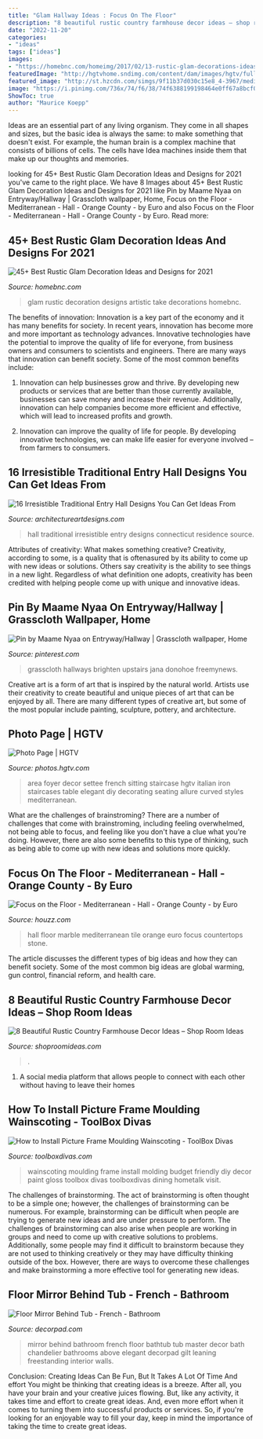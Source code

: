 ```yaml
---
title: "Glam Hallway Ideas : Focus On The Floor"
description: "8 beautiful rustic country farmhouse decor ideas – shop room ideas"
date: "2022-11-20"
categories:
- "ideas"
tags: ["ideas"]
images:
- "https://homebnc.com/homeimg/2017/02/13-rustic-glam-decorations-ideas-homebnc.jpg"
featuredImage: "http://hgtvhome.sndimg.com/content/dam/images/hgtv/fullset/2013/4/5/2/CI-Allure-of-French-and-Italian-Decor_Staircase-Seating-Area-Pg42_3x4.jpg.rend.hgtvcom.1280.1707.suffix/1400978539445.jpeg"
featured_image: "http://st.hzcdn.com/simgs/9f11b37d030c15e8_4-3967/mediterranean-hall.jpg"
image: "https://i.pinimg.com/736x/74/f6/38/74f6388199198464e0ff67a8bcf0a633.jpg"
ShowToc: true
author: "Maurice Koepp"
---
```



Ideas are an essential part of any living organism. They come in all shapes and sizes, but the basic idea is always the same: to make something that doesn't exist. For example, the human brain is a complex machine that consists of billions of cells. The cells have Idea machines inside them that make up our thoughts and memories.

	

		
looking for 45+ Best Rustic Glam Decoration Ideas and Designs for 2021 you've came to the right place. We have 8 Images about 45+ Best Rustic Glam Decoration Ideas and Designs for 2021 like Pin by Maame Nyaa on Entryway/Hallway | Grasscloth wallpaper, Home, Focus on the Floor - Mediterranean - Hall - Orange County - by Euro and also Focus on the Floor - Mediterranean - Hall - Orange County - by Euro. Read more:
		
    
## 45+ Best Rustic Glam Decoration Ideas And Designs For 2021

<img loading=lazy src="https://homebnc.com/homeimg/2017/02/13-rustic-glam-decorations-ideas-homebnc.jpg" onerror="this.onerror=null;this.src='https://tse4.mm.bing.net/th?id=OIP.SwMrpwZ8-lsFjsViNkZo7AHaJ4&amp;pid=15.1';" alt="45+ Best Rustic Glam Decoration Ideas and Designs for 2021">

_Source: homebnc.com_

>glam rustic decoration designs artistic take decorations homebnc. 

	

The benefits of innovation:
Innovation is a key part of the economy and it has many benefits for society. In recent years, innovation has become more and more important as technology advances. Innovative technologies have the potential to improve the quality of life for everyone, from business owners and consumers to scientists and engineers.
There are many ways that innovation can benefit society. Some of the most common benefits include: 

1. Innovation can help businesses grow and thrive. By developing new products or services that are better than those currently available, businesses can save money and increase their revenue. Additionally, innovation can help companies become more efficient and effective, which will lead to increased profits and growth. 

2. Innovation can improve the quality of life for people. By developing innovative technologies, we can make life easier for everyone involved – from farmers to consumers.

    
## 16 Irresistible Traditional Entry Hall Designs You Can Get Ideas From

<img loading=lazy src="http://www.architectureartdesigns.com/wp-content/uploads/2015/12/16-Irresistible-Traditional-Entry-Hall-Designs-You-Can-Get-Ideas-From-5.jpg" onerror="this.onerror=null;this.src='https://tse2.mm.bing.net/th?id=OIP.iX90pE0lD9JDvYlWtt43QQHaKf&amp;pid=15.1';" alt="16 Irresistible Traditional Entry Hall Designs You Can Get Ideas From">

_Source: architectureartdesigns.com_

>hall traditional irresistible entry designs connecticut residence source. 

	

Attributes of creativity: What makes something creative?
Creativity, according to some, is a quality that is oftenasured by its ability to come up with new ideas or solutions. Others say creativity is the ability to see things in a new light. Regardless of what definition one adopts, creativity has been credited with helping people come up with unique and innovative ideas.

    
## Pin By Maame Nyaa On Entryway/Hallway | Grasscloth Wallpaper, Home

<img loading=lazy src="https://i.pinimg.com/736x/74/f6/38/74f6388199198464e0ff67a8bcf0a633.jpg" onerror="this.onerror=null;this.src='https://tse3.mm.bing.net/th?id=OIP.XdhvZ2wWN8mTlIjU7EzEuwHaLF&amp;pid=15.1';" alt="Pin by Maame Nyaa on Entryway/Hallway | Grasscloth wallpaper, Home">

_Source: pinterest.com_

>grasscloth hallways brighten upstairs jana donohoe freemynews. 

	

Creative art is a form of art that is inspired by the natural world. Artists use their creativity to create beautiful and unique pieces of art that can be enjoyed by all. There are many different types of creative art, but some of the most popular include painting, sculpture, pottery, and architecture.

    
## Photo Page | HGTV

<img loading=lazy src="http://hgtvhome.sndimg.com/content/dam/images/hgtv/fullset/2013/4/5/2/CI-Allure-of-French-and-Italian-Decor_Staircase-Seating-Area-Pg42_3x4.jpg.rend.hgtvcom.1280.1707.suffix/1400978539445.jpeg" onerror="this.onerror=null;this.src='https://tse4.mm.bing.net/th?id=OIP.7uvF24EzoiDv_fC4sD6iIwHaJ4&amp;pid=15.1';" alt="Photo Page | HGTV">

_Source: photos.hgtv.com_

>area foyer decor settee french sitting staircase hgtv italian iron staircases table elegant diy decorating seating allure curved styles mediterranean. 

	

What are the challenges of brainstroming?
There are a number of challenges that come with brainstroming, including feeling overwhelmed, not being able to focus, and feeling like you don't have a clue what you're doing. However, there are also some benefits to this type of thinking, such as being able to come up with new ideas and solutions more quickly.

    
## Focus On The Floor - Mediterranean - Hall - Orange County - By Euro

<img loading=lazy src="http://st.hzcdn.com/simgs/9f11b37d030c15e8_4-3967/mediterranean-hall.jpg" onerror="this.onerror=null;this.src='https://tse3.mm.bing.net/th?id=OIP.T63FOff_Q1T__DLkos2RfgHaLI&amp;pid=15.1';" alt="Focus on the Floor - Mediterranean - Hall - Orange County - by Euro">

_Source: houzz.com_

>hall floor marble mediterranean tile orange euro focus countertops stone. 

	

The article discusses the different types of big ideas and how they can benefit society. Some of the most common big ideas are global warming, gun control, financial reform, and health care.

    
## 8 Beautiful Rustic Country Farmhouse Decor Ideas – Shop Room Ideas

<img loading=lazy src="https://shoproomideas.com/wp-content/uploads/2015/07/farmhouse-entry-home-country-cottage-white-wash-paneling-renovation-cottage-england-english-entrance-hallway-ideas-shop-room-ideas-grey-gray-outdoor-tiles-granite-stone-.jpg" onerror="this.onerror=null;this.src='https://tse3.mm.bing.net/th?id=OIP.tPyj0nwJOEjiTekl2uPY7gHaLN&amp;pid=15.1';" alt="8 Beautiful Rustic Country Farmhouse Decor Ideas – Shop Room Ideas">

_Source: shoproomideas.com_

>. 

	

1. A social media platform that allows people to connect with each other without having to leave their homes 

    
## How To Install Picture Frame Moulding Wainscoting - ToolBox Divas

<img loading=lazy src="https://toolboxdivas.com/wp-content/uploads/2017/01/ToolBox-Divas-How-to-install-Wainscoting-Picture-Frame-Moulding.jpg" onerror="this.onerror=null;this.src='https://tse3.mm.bing.net/th?id=OIP.ST_CTJfJSEMng9BYu0VEcAHaEK&amp;pid=15.1';" alt="How to Install Picture Frame Moulding Wainscoting - ToolBox Divas">

_Source: toolboxdivas.com_

>wainscoting moulding frame install molding budget friendly diy decor paint gloss toolbox divas toolboxdivas dining hometalk visit. 

	

The challenges of brainstorming.
The act of brainstorming is often thought to be a simple one; however, the challenges of brainstorming can be numerous. For example, brainstorming can be difficult when people are trying to generate new ideas and are under pressure to perform. The challenges of brainstorming can also arise when people are working in groups and need to come up with creative solutions to problems. Additionally, some people may find it difficult to brainstorm because they are not used to thinking creatively or they may have difficulty thinking outside of the box. However, there are ways to overcome these challenges and make brainstorming a more effective tool for generating new ideas.

    
## Floor Mirror Behind Tub - French - Bathroom

<img loading=lazy src="http://cdn.decorpad.com/photos/2015/02/28/gilt-floor-mirror-behind-tub-chandelier-above-bathtub-elegant-master-bath.png" onerror="this.onerror=null;this.src='https://tse1.mm.bing.net/th?id=OIP.BWVKDV7o1Je4xM24Zp3xRQHaMO&amp;pid=15.1';" alt="Floor Mirror Behind Tub - French - Bathroom">

_Source: decorpad.com_

>mirror behind bathroom french floor bathtub tub master decor bath chandelier bathrooms above elegant decorpad gilt leaning freestanding interior walls. 

	

Conclusion: Creating Ideas Can Be Fun, But It Takes A Lot Of Time And effort
You might be thinking that creating ideas is a breeze. After all, you have your brain and your creative juices flowing. But, like any activity, it takes time and effort to create great ideas. And, even more effort when it comes to turning them into successful products or services. So, if you're looking for an enjoyable way to fill your day, keep in mind the importance of taking the time to create great ideas.

